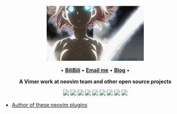 <div align="center">
<img height="150" src="https://raw.githubusercontent.com/glepnir/glepnir/master/1.gif" alt="gif with funny random cat say thank you." />
</div>

<p align="center">
•
<b><a href="https://space.bilibili.com/321783076/"> BiliBili</a></b>
•
<b><a href="mailto:glepnir@neovim.pro"> Email me</a></b>
•
<b><a href="https://yupdo.org">Blog</a></b>
•
</p>

<p align="center"><b> A Vimer work at neovim team and other open source projects</b></p>

<p align="center">
<img src="https://img.shields.io/badge/neovim-%2357A143.svg?&style=for-the-badge&logo=neovim&logoColor=white"/>
<img src = "https://img.shields.io/badge/c-%2300599C.svg?style=for-the-badge&logo=c&logoColor=white">
<img src = "https://img.shields.io/badge/c++-%2300599C.svg?style=for-the-badge&logo=c%2B%2B&logoColor=white">
<img src="https://img.shields.io/badge/go-%2300ADD8.svg?&style=for-the-badge&logo=go&logoColor=white" />
<img src="https://img.shields.io/badge/lua-%232C2D72.svg?&style=for-the-badge&logo=lua&logoColor=white"/>
<img src="https://img.shields.io/badge/rust-%23000000.svg?&style=for-the-badge&logo=rust&logoColor=white"/>
<img src="https://img.shields.io/badge/Zig-%23F7A41D.svg?style=for-the-badge&logo=zig&logoColor=white"/>
<img src="https://img.shields.io/badge/python-3670A0?style=for-the-badge&logo=python&logoColor=ffdd54"/>
<img src="https://img.shields.io/badge/typescript%20-%23007ACC.svg?&style=for-the-badge&logo=typescript&logoColor=white"/>
</p>

- [Author of these neovim plugins](https://github.com/search?l=&p=1&q=user%3Aglepnir+stars%3A%3E1+language%3ALua&ref=advsearch&type=Repositories)
